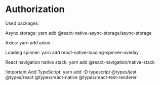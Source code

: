 # Authorization

Used packages:

Async storage: yarn add @react-native-async-storage/async-storage

Axios: yarn add axios

Loading spinner: yarn add react-native-loading-spinner-overlay

React navigation native stack: yarn add @react-navigation/native-stack

!important  Add TypeScript: yarn add -D typescript @types/jest @types/react @types/react-native @types/react-test-renderer






